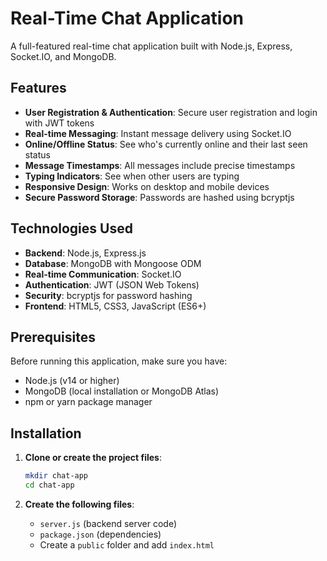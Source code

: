 # Real-Time Chat Application

A full-featured real-time chat application built with Node.js, Express, Socket.IO, and MongoDB.

## Features

- **User Registration & Authentication**: Secure user registration and login with JWT tokens
- **Real-time Messaging**: Instant message delivery using Socket.IO
- **Online/Offline Status**: See who's currently online and their last seen status
- **Message Timestamps**: All messages include precise timestamps
- **Typing Indicators**: See when other users are typing
- **Responsive Design**: Works on desktop and mobile devices
- **Secure Password Storage**: Passwords are hashed using bcryptjs

## Technologies Used

- **Backend**: Node.js, Express.js
- **Database**: MongoDB with Mongoose ODM
- **Real-time Communication**: Socket.IO
- **Authentication**: JWT (JSON Web Tokens)
- **Security**: bcryptjs for password hashing
- **Frontend**: HTML5, CSS3, JavaScript (ES6+)

## Prerequisites

Before running this application, make sure you have:

- Node.js (v14 or higher)
- MongoDB (local installation or MongoDB Atlas)
- npm or yarn package manager

## Installation

1. **Clone or create the project files**:
   ```bash
   mkdir chat-app
   cd chat-app
   ```

2. **Create the following files**:
   - `server.js` (backend server code)
   - `package.json` (dependencies)
   - Create a `public` folder and add `index.html`